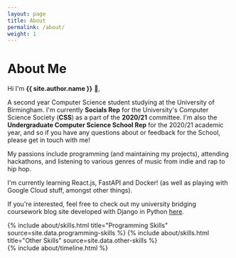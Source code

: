 ```yaml
---
layout: page
title: About
permalink: /about/
weight: 1
---
```


# **About Me**

Hi I'm **{{ site.author.name }}** :wave:,<br>

A second year Computer Science student studying at the University of Birmingham. I'm currently <strong>Socials Rep</strong> for the University's Computer Science Society (<strong>CSS</strong>) as a part of the <strong>2020/21</strong> committee. I'm also the <strong>Undergraduate Computer Science School Rep</strong> for the 2020/21 academic year, and so if you have any questions about or feedback for the School, please get in touch with me!<br>

My passions include programming (and maintaining my projects), attending hackathons, and listening to various genres of music from indie and rap to hip hop.<br>

I'm currently learning React.js, FastAPI and Docker! (as well as playing with Google Cloud stuff, amongst other things).

If you're interested, feel free to check out my university bridging coursework blog site developed with Django in Python [here](https://robj3d3.pythonanywhere.com).

<div class="row">
{% include about/skills.html title="Programming Skills" source=site.data.programming-skills %}
{% include about/skills.html title="Other Skills" source=site.data.other-skills %}
</div>

<div class="row">
{% include about/timeline.html %}
</div>